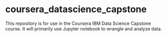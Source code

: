# coursera_datascience_capstone
This repository is for use in the Coursera IBM Data Science Capstone course. It will primarily use Jupyter notebook to wrangle and analyze data.
